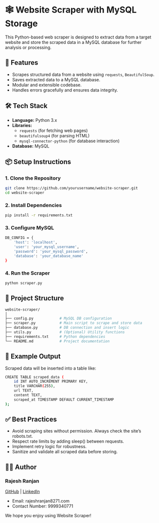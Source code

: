 # 🕸️ Website Scraper with MySQL Storage

This Python-based web scraper is designed to extract data from a target website and store the scraped data in a MySQL database for further analysis or processing.

## 🚀 Features

- Scrapes structured data from a website using `requests`, `BeautifulSoup`.
- Saves extracted data to a MySQL database.
- Modular and extensible codebase.
- Handles errors gracefully and ensures data integrity.

## 🛠️ Tech Stack

- **Language:** Python 3.x
- **Libraries:**
  - `requests` (for fetching web pages)
  - `beautifulsoup4` (for parsing HTML)
  - `mysql-connector-python` (for database interaction)
- **Database:** MySQL

## 📦 Setup Instructions

### 1. Clone the Repository

```bash
git clone https://github.com/yourusername/website-scraper.git
cd website-scraper
```

### 2. Install Dependencies

```bash
pip install -r requirements.txt
```

### 3. Configure MySQL

```bash
DB_CONFIG = {
    'host': 'localhost',
    'user': 'your_mysql_username',
    'password': 'your_mysql_password',
    'database': 'your_database_name'
}
```

### 4. Run the Scraper

```bash
python scraper.py
```

## 📁 Project Structure

```bash
website-scraper/
│
├── config.py            # MySQL DB configuration
├── scraper.py           # Main script to scrape and store data
├── database.py          # DB connection and insert logic
├── utils.py             # (Optional) Utility functions
├── requirements.txt     # Python dependencies
└── README.md            # Project documentation
```

## 🧪 Example Output

Scraped data will be inserted into a table like:

```bash
CREATE TABLE scraped_data (
    id INT AUTO_INCREMENT PRIMARY KEY,
    title VARCHAR(255),
    url TEXT,
    content TEXT,
    scraped_at TIMESTAMP DEFAULT CURRENT_TIMESTAMP
);
```

## ✅ Best Practices

- Avoid scraping sites without permission. Always check the site’s robots.txt.
- Respect rate limits by adding sleep() between requests.
- Implement retry logic for robustness.
- Sanitize and validate all scraped data before storing.

## 👨‍💻 Author

### Rajesh Ranjan

[GitHub](https://github.com/rajesh-ranjan-git/website-scraper) | [LinkedIn](https://www.linkedin.com/in/rajesh-ranjan-660b1b13a/)

- Email: rajeshranjan8271.com
- Contact Number: 9999340771

We hope you enjoy using Website Scraper!
